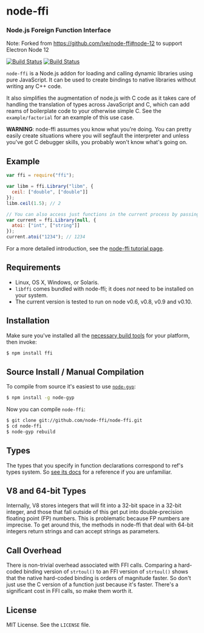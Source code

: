 # node-ffi

### Node.js Foreign Function Interface

Note: Forked from https://github.com/lxe/node-ffi#node-12 to support Electron Node 12

[![Build Status](https://travis-ci.org/node-ffi/node-ffi.svg?branch=master)](https://travis-ci.org/node-ffi/node-ffi)
[![Build Status](https://ci.appveyor.com/api/projects/status/n81apam1igfw8491?svg=true)](https://ci.appveyor.com/project/TooTallNate/node-ffi)

`node-ffi` is a Node.js addon for loading and calling dynamic libraries using
pure JavaScript. It can be used to create bindings to native libraries without
writing any C++ code.

It also simplifies the augmentation of node.js with C code as it takes care of
handling the translation of types across JavaScript and C, which can add reams
of boilerplate code to your otherwise simple C. See the `example/factorial`
for an example of this use case.

**WARNING**: node-ffi assumes you know what you're doing. You can pretty easily
create situations where you will segfault the interpreter and unless you've got
C debugger skills, you probably won't know what's going on.

## Example

```js
var ffi = require("ffi");

var libm = ffi.Library("libm", {
  ceil: ["double", ["double"]]
});
libm.ceil(1.5); // 2

// You can also access just functions in the current process by passing a null
var current = ffi.Library(null, {
  atoi: ["int", ["string"]]
});
current.atoi("1234"); // 1234
```

For a more detailed introduction, see the [node-ffi tutorial page][tutorial].

## Requirements

- Linux, OS X, Windows, or Solaris.
- `libffi` comes bundled with node-ffi; it does _not_ need to be installed on your system.
- The current version is tested to run on node v0.6, v0.8, v0.9 and v0.10.

## Installation

Make sure you've installed all the [necessary build
tools](https://github.com/TooTallNate/node-gyp#installation) for your platform,
then invoke:

```bash
$ npm install ffi
```

## Source Install / Manual Compilation

To compile from source it's easiest to use
[`node-gyp`](https://github.com/TooTallNate/node-gyp):

```bash
$ npm install -g node-gyp
```

Now you can compile `node-ffi`:

```bash
$ git clone git://github.com/node-ffi/node-ffi.git
$ cd node-ffi
$ node-gyp rebuild
```

## Types

The types that you specify in function declarations correspond to ref's types
system. So [see its docs][ref-types] for
a reference if you are unfamiliar.

## V8 and 64-bit Types

Internally, V8 stores integers that will fit into a 32-bit space in a 32-bit
integer, and those that fall outside of this get put into double-precision
floating point (FP) numbers. This is problematic because FP numbers are imprecise.
To get around this, the methods in node-ffi that deal with 64-bit integers return
strings and can accept strings as parameters.

## Call Overhead

There is non-trivial overhead associated with FFI calls. Comparing a hard-coded
binding version of `strtoul()` to an FFI version of `strtoul()` shows that the
native hard-coded binding is orders of magnitude faster. So don't just use the
C version of a function just because it's faster. There's a significant cost in
FFI calls, so make them worth it.

## License

MIT License. See the `LICENSE` file.

[v1apichanges]: https://github.com/node-ffi/node-ffi/wiki/API-changes-from-v0.x-to-v1.x
[tutorial]: https://github.com/node-ffi/node-ffi/wiki/Node-FFI-Tutorial
[ref-types]: https://github.com/TooTallNate/ref#built-in-types
